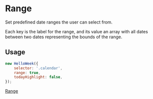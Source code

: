 # Range

Set predefined date ranges the user can select from.

Each key is the label for the range, and its value an array with all dates between two dates representing the bounds of the range.

## Usage

```js
new HelloWeek({
    selector: '.calendar',
    range: true,
    todayHighlight: false,
});
```

[Range](../demos/range.html ':include :type=iframe width=100% height=600px')
